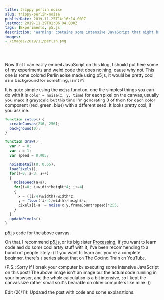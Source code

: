 ```yaml
---
title: trippy perlin noise
slug: trippy-perlin-noise
publishDate: 2019-11-25T18:16:14.000Z
lastmod: 2019-11-29T01:06:04.000Z
tags: [Experiments, p5.js]
description: "Warning: contains some intensive JavaScript that might break your computer"
images:
- /images/2019/11/perlin.png
---
```

<script src="https://unpkg.com/p5@^0.10/lib/p5.min.js"></script>
<script>
function setup() {
  var c = createCanvas(256, 256);
  c.parent('sketch-holder');
  background(0);
}

function draw() {
  var n = 0;
  var z = 1;
  var speed = 0.005;
  
  noiseDetail(8, 0.65);
  loadPixels();
  for(a=0; a<3; a++)
  {
    noiseSeed(a+n);
    for(i=0; i<width*height*4; i+=4)
    {
      x = ((i/4)%width)/width*z;
      y = floor((i/4)/width)/height*z;
      pixels[i+a] = noise(x,y,frameCount*speed)*255;
    }
  }
  updatePixels();
}
</script>

&nbsp;

<div id="sketch-holder"></div>

Now that I can easily embed JavaScript on this blog, I should put here some of my experiments and weird code that does nothing, cause why not. This one is some colored Perlin noise made using p5.js, it would be pretty cool as a background for something, isn't it?

It is quite simple using the `noise` function, one the simplest things you can do with it is `color = noise(x, y, time)` for each pixel on the canvas, usually you make it grayscale but this time I'm generating 3 of them for each color component (red, green, blue) with a different seed. It looks pretty cool, if you ask me.

```js
function setup() {
  createCanvas(256, 256);
  background(0);
}

function draw() {
  var n = 0;
  var z = 1;
  var speed = 0.005;
  
  noiseDetail(8, 0.65);
  loadPixels();
  for(a=0; a<3; a++)
  {
    noiseSeed(a+n);
    for(i=0; i<width*height*4; i+=4)
    {
      x = ((i/4)%width)/width*z;
      y = floor((i/4)/width)/height*z;
      pixels[i+a] = noise(x,y,frameCount*speed)*255;
    }
  }
  updatePixels();
}
```
p5.js code for the above canvas.

On that, I recommend [p5.js](http://p5js.org), or its big sister [Processing](https://processing.org), if you want to learn code and do some cool artsy stuff with it, I've been recommending to a bunch of people lately :) If you want to learn and you're a complete beginner, there's a series about that on [The Coding Train](https://www.youtube.com/playlist?list=PLRqwX-V7Uu6Zy51Q-x9tMWIv9cueOFTFA) on YouTube.

(P.S.: Sorry if I break your computer by executing some intensive JavaScript on this post! The above image isn't an image but the actual code running in your browser, and the whole calculation is a bit intensive, so I kept the canvas size rather small so it's bearable on older computers like mine :))

Edit (26/11): Updated the post with code and some explanations.
